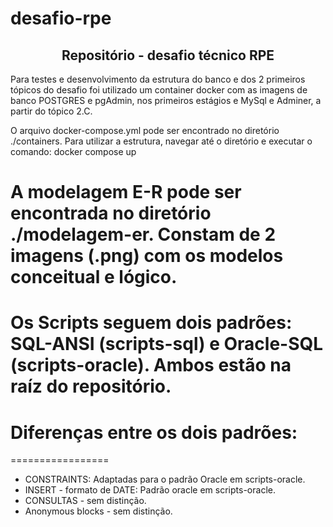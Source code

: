 # desafio-rpe

<h2 align="center">Repositório - desafio técnico RPE</h2>

Para testes e desenvolvimento da estrutura do banco e dos 2 primeiros tópicos do desafio foi utilizado um container docker com as imagens de banco POSTGRES e pgAdmin, nos primeiros estágios e MySql e Adminer, a partir do tópico 2.C.

O arquivo docker-compose.yml pode ser encontrado no diretório ./containers. Para utilizar a estrutura, navegar até o diretório e executar o comando:
  docker compose up

# A modelagem E-R pode ser encontrada no diretório ./modelagem-er. Constam de 2 imagens (.png) com os modelos conceitual e lógico.

# Os Scripts seguem dois padrões: SQL-ANSI (scripts-sql) e Oracle-SQL (scripts-oracle). Ambos estão na raíz do repositório.
# Diferenças entre os dois padrões:
=================
<!--ts-->
   * CONSTRAINTS: Adaptadas para o padrão Oracle em scripts-oracle.
   * INSERT - formato de DATE: Padrão oracle em scripts-oracle.
   * CONSULTAS - sem distinção.
   * Anonymous blocks - sem distinção.
<!--te-->

